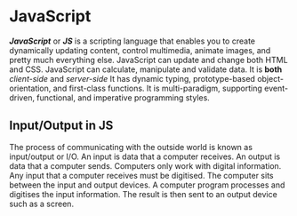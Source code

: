 # JavaScript

***JavaScript*** or ***JS*** is a scripting language that enables you to create dynamically updating content,
control multimedia, animate images, and pretty much everything else.
JavaScript can update and change both HTML and CSS.
JavaScript can calculate, manipulate and validate data.
It is **both** *client-side* and *server-side*
It has dynamic typing, prototype-based object-orientation, and first-class functions. It is multi-paradigm,
supporting event-driven, functional, and imperative programming styles.

## Input/Output in JS

The process of communicating with the outside world is known as input/output or I/O. 
An input is data that a computer receives. An output is data that a computer sends.
Computers only work with digital information. Any input that a computer receives must be digitised.
The computer sits between the input and output devices. A computer program processes and digitises the input information.
The result is then sent to an output device such as a screen.
